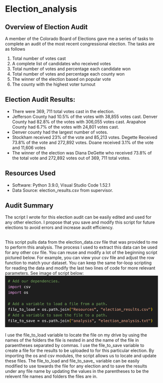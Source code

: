 # Election_analysis

## Overview of Election Audit
A member of the Colorado Board of Elections gave me a series of tasks to complete an audit of the most recent congressional election. The tasks are as follows <br/>
1. Total number of votes cast <br/>
2. A complete list of candidates who received votes <br/>
3. Total number of votes and percentage each candidate won <br/>
4. Total number of votes and percentage each county won <br/>
5. The winner of the election based on popular vote <br/>
6. The county with the highest voter turnout <br/>

## Election Audit Results: 
- There were 369, 711 total votes cast in the election.
- Jefferson County had 10.5% of the votes with 38,855 votes cast. Denver County had 82.8% of the votes with 306,055 votes cast. Arapahoe County had 6.7% of the votes with 24,801 votes cast. 
- Denver county had the largest number of votes.
- Stockham received 23% of the vote and 85,213 votes. Degette Received 73.8% of the vote and 272,892 votes. Doane received 3.1% of the vote and 11,606 votes
- The winner of the election was Diana DeGette who received 73.8% of the total vote and 272,892 votes out of 369, 711 total votes. 


## Resources Used
- Software: Python 3.9.0, Visual Studio Code 1.52.1
- Data Source: election_results.csv from supervisor.

## Audit Summary
The script I wrote for this election audit can be easily edited and used for any other election. I propose that you save and modify this script for future elections to avoid errors and increase audit efficiency.

<br/> This script pulls data from the election_data.csv file that was provided to me to perform this analysis. The process I used to extract this data can be used for any other csv file. You can reuse and modify a lot of the beginning script pictured below. For example, you can view your csv file and adjust the row function to match your dataset. You can keep the same for-loop scripting for reading the data and modify the last two lines of code for more relevant parameters. See image of script below:
<br/> ![election1](election.png)





I use the file_to_load variable to locate the file on my drive by using the names of the folders the file is nested in and the name of the file in paraentheses separated by commas. I use the file_to_save variable to create a file for the results to be uploaded to for this particular election. By importing the os and csv modules, the script allows us to locate and update these files. The file_to_load and file_to_save_ variable can be easily modified to use towards the file for any election and to save the results under any file name by updating the values in the parentheses to be the relevent file names and folders the files are in.







